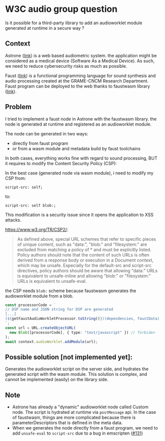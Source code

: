 # W3C audio group question

Is it possible for a third-party library to add an audioworklet module generated at runtime in a secure way ?

## Context

Astrone ([link](https://www.astrone.app/playground)) is a web based audiometric system. the application might be considered as a medical device (Software As a Medical Device). As such, we need to reduce cybersecurity risks as much as possible.

Faust ([link](https://faust.grame.fr/)) is a functional programming language for sound synthesis and audio processing created at the GRAME-CNCM Research Department. Faust program can be deployed to the web thanks to faustwasm library ([link](https://github.com/grame-cncm/faustwasm)).

## Problem

I tried to implement a faust node in Astrone with the faustwasm library. the node is generated at runtime and registered as an audioworklet module.

The node can be generated in two ways:

- directly from faust program
- or from a wasm module and metadata build by faust toolchains

In both cases, everything works fine with regard to sound processing, BUT it requires to modify the Content Security Policy (CSP):

In the best case (generated node via wasm module), i need to modify my CSP from:

```
script-src: self;
```

to:

```
script-src: self blob:;
```

This modification is a security issue since it opens the application to XSS attacks.

https://www.w3.org/TR/CSP2/:

> As defined above, special URL schemes that refer to specific pieces of unique content, such as "data:", "blob:" and "filesystem:" are excluded from matching a policy of \* and must be explicitly listed. Policy authors should note that the content of such URLs is often derived from a response body or execution in a Document context, which may be unsafe. Especially for the default-src and script-src directives, policy authors should be aware that allowing "data:" URLs is equivalent to unsafe-inline and allowing "blob:" or "filesystem:" URLs is equivalent to unsafe-eval.

the CSP needs `blob:` scheme because faustwasm generates the audioworklet module from a blob.

```ts
const processorCode = `
// DSP name and JSON string for DSP are generated
[...]
(${getFaustAudioWorkletProcessor.toString()})(dependencies, faustData);
`;
const url = URL.createObjectURL(
  new Blob([processorCode], { type: "text/javascript" }) // forbiden
);
await context.audioWorklet.addModule(url);
```

## Possible solution [not implemented yet]:

Generates the audioworklet script on the server side, and hydrates the generated script with the wasm module. This solution is complex, and cannot be implemented (easily) on the library side.

## Note

- Astrone has already a "dynamic" audioworklet node called Custom node. The script is hydrated at runtime via `postMessage` api.
  In the case of faustwasm, things are more complicated because there is parameterDescriptors that is defined in the meta data.
- When we generates the node directly from a faust program, we need to add `unsafe-eval` to `script-src` due to a bug in emscripten ([#131](https://github.com/rive-app/rive-wasm/issues/131))
